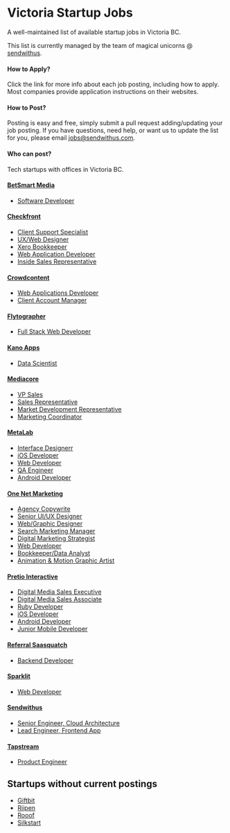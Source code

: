 # Victoria Startup Jobs

A well-maintained list of available startup jobs in Victoria BC. 

This list is currently managed by the team of magical unicorns @ [sendwithus](http://sendwithus.com).

#### How to Apply?
Click the link for more info about each job posting, including how to apply. Most companies provide application instructions on their websites. 

#### How to Post?
Posting is easy and free, simply submit a pull request adding/updating your job posting. If you have questions, need help, or want us to update the list for you, please email jobs@sendwithus.com. 

#### Who can post?
Tech startups with offices in Victoria BC. 


#### [BetSmart Media](http://www.betsmartmedia.com/)
* [Software Developer](http://www.betsmartmedia.com/software-developer)

#### [Checkfront](https://www.checkfront.com/)
* [Client Support Specialist](http://checkfront.workable.com/jobs/27727)
* [UX/Web Designer](https://www.checkfront.com/careers/uiweb-designer-wanted)
* [Xero Bookkeeper](https://www.checkfront.com/careers/xero-bookkeeper)
* [Web Application Developer](https://www.checkfront.com/careers/web-developer)
* [Inside Sales Representative](https://www.checkfront.com/careers/inside-sales)

#### [Crowdcontent](https://www.crowdcontent.com/)
* [Web Applications Developer](https://www.crowdcontent.com/about-us/careers)
* [Client Account Manager](https://www.crowdcontent.com/about-us/careers)

#### [Flytographer](http://www.flytographer.com/)
* [Full Stack Web Developer](http://www.flytographer.com/jobs)

#### [Kano Apps](http://www.kanoapps.com/)
* [Data Scientist](https://kanoapps.bamboohr.com/jobs/view.php?id=11)

#### [Mediacore](http://www.mediacore.com/)
* [VP Sales](https://mediacore.bamboohr.com/jobs/view.php?id=10)
* [Sales Representative](https://mediacore.bamboohr.com/jobs/view.php?id=13)
* [Market Development Representative](https://mediacore.bamboohr.com/jobs/view.php?id=15)
* [Marketing Coordinator](https://mediacore.bamboohr.com/jobs/view.php?id=16)

#### [MetaLab](http://metalab.co/)
* [Interface Designerr](http://metalab.co/careers/)
* [iOS Developer](http://metalab.co/careers/)
* [Web Developer](http://metalab.co/careers/)
* [QA Engineer](http://metalab.co/careers/)
* [Android Developer](http://metalab.co/careers/)

#### [One Net Marketing](http://onenetmarketing.com)
* [Agency Copywrite](http://onenetmarketing.com/careers/)
* [Senior UI/UX Designer](http://onenetmarketing.com/careers/)
* [Web/Graphic Designer](http://onenetmarketing.com/careers/)
* [Search Marketing Manager](http://onenetmarketing.com/careers/)
* [Digital Marketing Strategist](http://onenetmarketing.com/careers/)
* [Web Developer](http://onenetmarketing.com/careers/)
* [Bookkeeper/Data Analyst](http://onenetmarketing.com/careers/)
* [Animation & Motion Graphic Artist](http://onenetmarketing.com/careers/)

#### [Pretio Interactive](https://www.pretio.in/)
* [Digital Media Sales Executive](https://www.pretio.in/jobs/digital-media-sales-executive/)
* [Digital Media Sales Associate](https://www.pretio.in/jobs/digital-media-sales-associate/)
* [Ruby Developer](https://www.pretio.in/jobs/ruby-developer/)
* [iOS Developer](https://www.pretio.in/jobs/ios-developer/)
* [Android Developer](https://www.pretio.in/jobs/android-developer/)
* [Junior Mobile Developer](https://www.pretio.in/jobs/junior-mobile-developer/)

#### [Referral Saasquatch](http://www.referralsaasquatch.com/)
* [Backend Developer](http://www.referralsaasquatch.com/careers/#op-35157-backend-developer)

#### [Sparklit](https://www.sparklit.com/)
* [Web Developer](https://www.sparklit.com/careers/)

#### [Sendwithus](https://www.sendwithus.com)
* [Senior Engineer, Cloud Architecture](https://www.sendwithus.com/jobs/senior-engineer-cloud-architecture)
* [Lead Engineer, Frontend App](https://www.sendwithus.com/jobs/lead-engineer-frontend-app)

#### [Tapstream](https://tapstream.com/)
* [Product Engineer](https://angel.co/tapstream/jobs/25559-product-engineer)


## Startups without current postings
* [Giftbit](https://www.giftbit.com/)
* [Riipen](https://riipen.com/)
* [Rooof](https://www.rooof.com/)
* [Silkstart](http://silkstart.com/about/)
